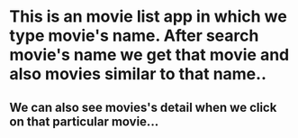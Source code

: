 # This is an movie list app in which we type movie's name. After search movie's name we get that movie and also movies similar to that name..


## We can also see movies's detail when we click on that particular movie...
